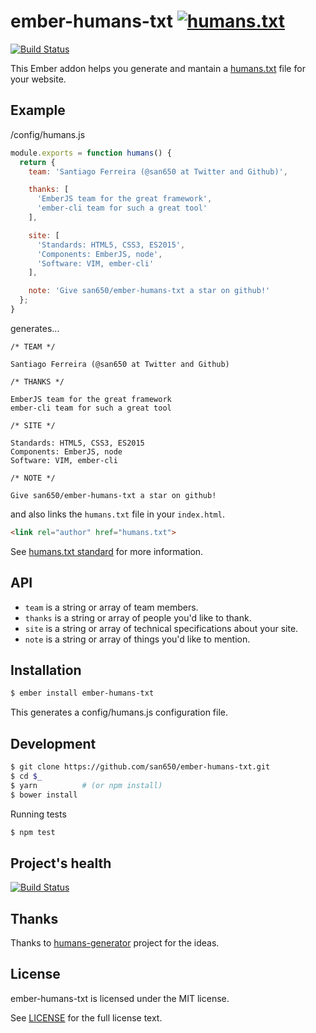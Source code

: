 # ember-humans-txt [![humans.txt](http://humanstxt.org/img/oficial-logos/humanstxt-isolated-blank.gif)](http://humanstxt.org/)
[![Build Status](https://travis-ci.org/san650/ember-humans-txt.svg?branch=master)](https://travis-ci.org/san650/ember-humans-txt)

This Ember addon helps you generate and mantain a [humans.txt](http://humanstxt.org) file for your website.

## Example

/config/humans.js

```js
module.exports = function humans() {
  return {
    team: 'Santiago Ferreira (@san650 at Twitter and Github)',

    thanks: [
      'EmberJS team for the great framework',
      'ember-cli team for such a great tool'
    ],

    site: [
      'Standards: HTML5, CSS3, ES2015',
      'Components: EmberJS, node',
      'Software: VIM, ember-cli'
    ],

    note: 'Give san650/ember-humans-txt a star on github!'
  };
}
```

generates...

```
/* TEAM */

Santiago Ferreira (@san650 at Twitter and Github)

/* THANKS */

EmberJS team for the great framework
ember-cli team for such a great tool

/* SITE */

Standards: HTML5, CSS3, ES2015
Components: EmberJS, node
Software: VIM, ember-cli

/* NOTE */

Give san650/ember-humans-txt a star on github!
```

and also links the `humans.txt` file in your `index.html`.

```html
<link rel="author" href="humans.txt">
```

See [humans.txt standard](http://humanstxt.org/Standard.html) for more information.

## API

* `team` is a string or array of team members.
* `thanks` is a string or array of people you'd like to thank.
* `site` is a string or array of technical specifications about your site.
* `note` is a string or array of things you'd like to mention.

## Installation

```sh
$ ember install ember-humans-txt
```

This generates a config/humans.js configuration file.

## Development

```sh
$ git clone https://github.com/san650/ember-humans-txt.git
$ cd $_
$ yarn          # (or npm install)
$ bower install
```

Running tests

```sh
$ npm test
```

## Project's health

[![Build Status](https://travis-ci.org/san650/ember-humans-txt.svg?branch=master)](https://travis-ci.org/san650/ember-humans-txt)

## Thanks

Thanks to [humans-generator](https://github.com/haydenbleasel/humans-generator) project for the ideas.

## License

ember-humans-txt is licensed under the MIT license.

See [LICENSE](./LICENSE) for the full license text.

